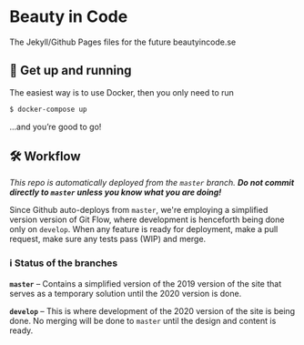 # Beauty in Code

The Jekyll/Github Pages files for the future beautyincode.se

## 🐳 Get up and running

The easiest way is to use Docker, then you only need to run

~~~bash
$ docker-compose up
~~~

…and you’re good to go!

## 🛠 Workflow

_This repo is automatically deployed from the `master` branch. **Do not commit directly to `master` unless you know what you are doing!**_

Since Github auto-deploys from `master`, we're employing a simplified version version of Git Flow, where development is henceforth being done only on `develop`. When any feature is ready for deployment, make a pull request, make sure any tests pass (WIP) and merge.

### ℹ️ Status of the branches

**`master`** – Contains a simplified version of the 2019 version of the site that serves as a temporary solution until the 2020 version is done.

**`develop`** – This is where development of the 2020 version of the site is being done. No merging will be done to `master` until the design and content is ready.
